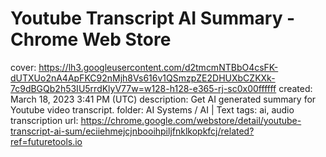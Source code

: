 # Youtube Transcript AI Summary - Chrome Web Store

cover: https://lh3.googleusercontent.com/d2tmcmNTBbO4csFK-dUTXUo2nA4ApFKC92nMjh8Vs616v1QSmzpZE2DHUXbCZKXk-7c9dBGQb2h53IU5rrdKlyV77w=w128-h128-e365-rj-sc0x00ffffff
created: March 18, 2023 3:41 PM (UTC)
description: Get AI generated summary for Youtube video transcript.
folder: AI Systems / AI | Text
tags: ai, audio transcription
url: https://chrome.google.com/webstore/detail/youtube-transcript-ai-sum/eciiehmejcjnbooihpiljfnklkopkfcj/related?ref=futuretools.io